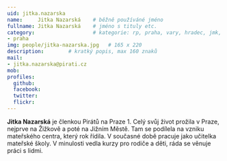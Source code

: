```yaml
---
uid: jitka.nazarska
name:     Jitka Nazarská  	# běžně používáné jméno
fullname: Jitka Nazarská	# jméno s tituly etc.
category:                 	# kategorie: rp, praha, vary, hradec, jmk, senat
- praha
img: people/jitka-nazarska.jpg   # 165 x 220
description:      	# kratký popis, max 160 znaků
mail:
- jitka.nazarska@pirati.cz
mob:
profiles:
  github:       
  facebook:    
  twitter: 		  
  flickr:		  
---
```


**Jitka Nazarská** je členkou Pirátů na Praze 1. Celý svůj život prožila v Praze, nejprve na Žižkově a poté na Jižním Městě. Tam se podílela na vzniku mateřského centra, který rok řídila. V současné době pracuje jako učitelka mateřské školy. V minulosti vedla kurzy pro rodiče a děti, ráda se věnuje práci s lidmi. 
